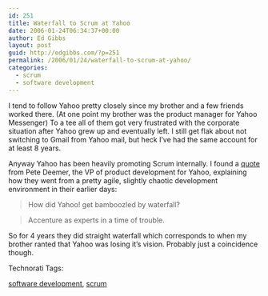 ```yaml
---
id: 251
title: Waterfall to Scrum at Yahoo
date: 2006-01-24T06:34:37+00:00
author: Ed Gibbs
layout: post
guid: http://edgibbs.com/?p=251
permalink: /2006/01/24/waterfall-to-scrum-at-yahoo/
categories:
  - scrum
  - software development
---
```

I tend to follow Yahoo pretty closely since my brother and a few friends worked there. (At one point my brother was the product manager for Yahoo Messenger) To a tee all of them got very frustrated with the corporate situation after Yahoo grew up and eventually left. I still get flak about not switching to Gmail from Yahoo mail, but heck I&#8217;ve had the same account for at least 8 years.

Anyway Yahoo has been heavily promoting Scrum internally. I found a [quote](http://www.agileadvice.com/archives/2005/05/scrum_gathering.html) from Pete Deemer, the VP of product development for Yahoo, explaining how they went from a pretty agile, slightly chaotic development environment in their earlier days:

> How did Yahoo! get bamboozled by waterfall?
  
> Accenture as experts in a time of trouble.

So for 4 years they did straight waterfall which corresponds to when my brother ranted that Yahoo was losing it&#8217;s vision. Probably just a coincidence though.

<!-- Technorati Tags Start -->

Technorati Tags:
  
<a href="http://technorati.com/tag/software%20development" rel="tag">software development</a>, <a href="http://technorati.com/tag/scrum" rel="tag">scrum</a> 

<!-- Technorati Tags End -->